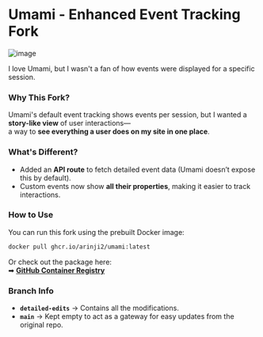 

# **Umami - Enhanced Event Tracking Fork**  
![image](https://github.com/user-attachments/assets/c62c32fd-e4d9-4896-8bae-077b0131427b)

I love Umami, but I wasn't a fan of how events were displayed for a specific session.  

### **Why This Fork?**  
Umami's default event tracking shows events per session, but I wanted a **story-like view** of user interactions—  
a way to **see everything a user does on my site in one place**.  

### **What's Different?**  
- Added an **API route** to fetch detailed event data (Umami doesn’t expose this by default).  
- Custom events now show **all their properties**, making it easier to track interactions.  

### **How to Use**  
You can run this fork using the prebuilt Docker image:  

```bash
docker pull ghcr.io/arinji2/umami:latest
```

Or check out the package here:  
➡ **[GitHub Container Registry](https://github.com/Arinji2/umami/pkgs/container/umami)**  

### **Branch Info**  
- **`detailed-edits`** → Contains all the modifications.  
- **`main`** → Kept empty to act as a gateway for easy updates from the original repo.  


